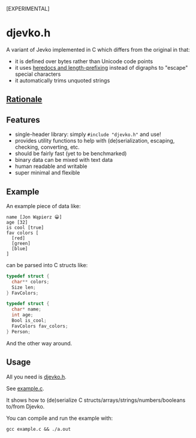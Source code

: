 [EXPERIMENTAL]

# djevko.h

A variant of Jevko implemented in C which differs from the original in that:

* it is defined over bytes rather than Unicode code points
* it uses [heredocs and length-prefixing](HEREDOCS.md) instead of digraphs to "escape" special characters
* it automatically trims unquoted strings

## [Rationale](RATIONALE.md)

## Features

* single-header library: simply `#include "djevko.h"` and use!
* provides utility functions to help with (de)serialization, escaping, checking, converting, etc.
* should be fairly fast (yet to be benchmarked)
* binary data can be mixed with text data
* human readable and writable
* super minimal and flexible

## Example

An example piece of data like:

```
name [Jon Wąpierz 😀]
age [32]
is cool [true]
fav colors [
  [red]
  [green]
  [blue]
]
```

can be parsed into C structs like:

```c
typedef struct {
  char** colors;
  Size len;
} FavColors;

typedef struct {
  char* name;
  int age;
  Bool is_cool;
  FavColors fav_colors;
} Person;
```

And the other way around.

## Usage

All you need is [djevko.h](djevko.h).

See [example.c](example.c).

It shows how to (de)serialize C structs/arrays/strings/numbers/booleans to/from Djevko.

You can compile and run the example with:

```
gcc example.c && ./a.out 
```
